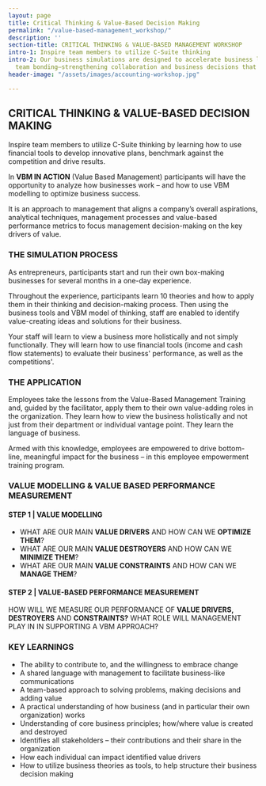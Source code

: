 ```yaml
---
layout: page
title: Critical Thinking & Value-Based Decision Making
permalink: "/value-based-management_workshop/"
description: ''
section-title: CRITICAL THINKING & VALUE-BASED MANAGEMENT WORKSHOP
intro-1: Inspire team members to utilize C-Suite thinking
intro-2: Our business simulations are designed to accelerate business learning and
  team bonding–strengthening collaboration and business decisions that are made.
header-image: "/assets/images/accounting-workshop.jpg"

---
```

## CRITICAL THINKING & VALUE-BASED DECISION MAKING

Inspire team members to utilize C-Suite thinking by learning how to use financial tools to develop innovative plans, benchmark against the competition and drive results.

In **VBM IN ACTION** (Value Based Management) participants will have the opportunity to analyze how businesses work – and how to use VBM modelling to optimize business success.

It is an approach to management that aligns a company’s overall aspirations, analytical techniques, management processes and value-based performance metrics to focus management decision-making on the key drivers of value.

### THE SIMULATION PROCESS

As entrepreneurs, participants start and run their own box-making businesses for several months in a one-day experience.

Throughout the experience, participants learn 10 theories and how to apply them in their thinking and decision-making process. Then using the business tools and VBM model of thinking, staff are enabled to identify value-creating ideas and solutions for their business.

Your staff will learn to view a business more holistically and not simply functionally. They will learn how to use financial tools (income and cash flow statements) to evaluate their business' performance, as well as the competitions'.

### THE APPLICATION

Employees take the lessons from the Value-Based Management Training and, guided by the facilitator, apply them to their own value-adding roles in the organization. They learn how to view the business holistically and not just from their department or individual vantage point. They learn the language of business.

Armed with this knowledge, employees are empowered to drive bottom-line, meaningful impact for the business – in this employee empowerment training program.

### VALUE MODELLING & VALUE BASED PERFORMANCE MEASUREMENT

#### **STEP 1 | VALUE MODELLING**

* WHAT ARE OUR MAIN **VALUE DRIVERS** AND HOW CAN WE **OPTIMIZE THEM**?
* WHAT ARE OUR MAIN **VALUE DESTROYERS** AND HOW CAN WE **MINIMIZE THEM**?
* WHAT ARE OUR MAIN **VALUE CONSTRAINTS** AND HOW CAN WE **MANAGE THEM**? 

#### **STEP 2 | VALUE-BASED PERFORMANCE MEASUREMENT**

HOW WILL WE MEASURE OUR PERFORMANCE OF **VALUE DRIVERS, DESTROYERS** AND **CONSTRAINTS?** WHAT ROLE WILL MANAGEMENT PLAY IN IN SUPPORTING A VBM APPROACH?

### KEY LEARNINGS

* The ability to contribute to, and the willingness to embrace change
* A shared language with management to facilitate business-like communications
* A team-based approach to solving problems, making decisions and adding value
* A practical understanding of how business (and in particular their own organization) works
* Understanding of core business principles; how/where value is created and destroyed
* Identifies all stakeholders – their contributions and their share in the organization
* How each individual can impact identified value drivers
* How to utilize business theories as tools, to help structure their business decision making